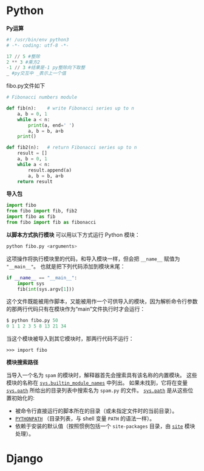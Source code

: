 # Python

**Py运算**

```python
#! /usr/bin/env python3
# -*- coding: utf-8 -*-

17 // 5 #整除
2 ** 3 #乘方2
-1 // 3 #结果是-1 py整除向下取整
_ #py交互中 _表示上一个值
```

fibo.py文件如下

```py
# Fibonacci numbers module

def fib(n):    # write Fibonacci series up to n
    a, b = 0, 1
    while a < n:
        print(a, end=' ')
        a, b = b, a+b
    print()

def fib2(n):   # return Fibonacci series up to n
    result = []
    a, b = 0, 1
    while a < n:
        result.append(a)
        a, b = b, a+b
    return result
```

**导入包**

```py
import fibo
from fibo import fib, fib2
import fibo as fib
from fibo import fib as fibonacci
```

**以脚本方式执行模块**
可以用以下方式运行 Python 模块：

```python
python fibo.py <arguments>
```

这项操作将执行模块里的代码，和导入模块一样，但会把 `__name__` 赋值为 `"__main__"`。 也就是把下列代码添加到模块末尾：

```py
if __name__ == "__main__":
    import sys
    fib(int(sys.argv[1]))
```

这个文件既能被用作脚本，又能被用作一个可供导入的模块，因为解析命令行参数的那两行代码只有在模块作为“main”文件执行时才会运行：

```py
$ python fibo.py 50
0 1 1 2 3 5 8 13 21 34
```

当这个模块被导入到其它模块时，那两行代码不运行：

```
>>> import fibo
```

**模块搜索路径**

当导入一个名为 `spam` 的模块时，解释器首先会搜索具有该名称的内置模块。 这些模块的名称在 [`sys.builtin_module_names`](https://docs.python.org/zh-cn/3/library/sys.html#sys.builtin_module_names) 中列出。 如果未找到，它将在变量 [`sys.path`](https://docs.python.org/zh-cn/3/library/sys.html#sys.path) 所给出的目录列表中搜索名为 `spam.py` 的文件。 [`sys.path`](https://docs.python.org/zh-cn/3/library/sys.html#sys.path) 是从这些位置初始化的:

- 被命令行直接运行的脚本所在的目录（或未指定文件时的当前目录）。
- [`PYTHONPATH`](https://docs.python.org/zh-cn/3/using/cmdline.html#envvar-PYTHONPATH) （目录列表，与 shell 变量 `PATH` 的语法一样）。
- 依赖于安装的默认值（按照惯例包括一个 `site-packages` 目录，由 [`site`](https://docs.python.org/zh-cn/3/library/site.html#module-site) 模块处理）。

# Django

